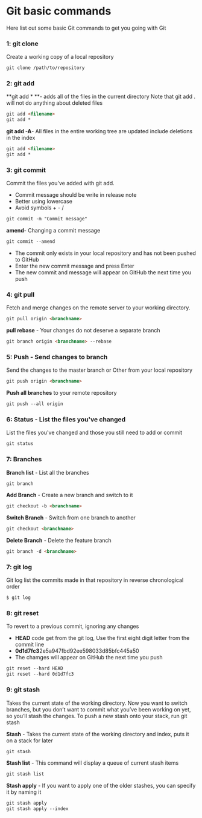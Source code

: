 # Git basic commands
Here list out some basic Git commands to get you going with Git

### 1: git clone

Create a working copy of a local repository

```html
git clone /path/to/repository
```


### 2: git add

**git add * **- adds all of the files in the current directory
Note that git add . will not do anything about deleted files

```html
git add <filename>
git add *
```

**git add -A**-  All files in the entire working tree are updated
include deletions in the index

```html
git add <filename>
git add *
```

### 3: git commit
Commit the files you've added with git add.

* Commit message should be write in release note
* Better using lowercase
* Avoid symbols + - /

```html
git commit -m "Commit message"
```

**amend**-  Changing a commit message

```html
git commit --amend
```

* The commit only exists in your local repository and has not been pushed to GitHub
* Enter the new commit message and press Enter
* The new commit and message will appear on GitHub the next time you push

### 4: git pull

Fetch and merge changes on the remote server to your working directory.

```html
git pull origin <branchname>
```

**pull rebase** - Your changes do not deserve a separate branch
```html
git branch origin <branchname> --rebase
```

### 5: Push - Send changes to branch

Send the changes to the master branch or Other from your local repository

```html
git push origin <branchname>
```

**Push all branches** to your remote repository
```html
git push --all origin
```

### 6: Status - List the files you've changed

List the files you've changed and those you still need to add or commit

```html
git status
```

### 7: Branches

**Branch list** - List all the branches
```html
git branch
```

**Add Branch** - Create a new branch and switch to it
```html
git checkout -b <branchname>
```

**Switch Branch** - Switch from one branch to another
```html
git checkout <branchname>
```

**Delete Branch** - Delete the feature branch
```html
git branch -d <branchname>
```

### 7: git log

Git log list the commits made in that repository in reverse chronological order

```html
$ git log
```


### 8: git reset

To revert to a previous commit, ignoring any changes
* **HEAD** code get from the git log, Use the first eight digit letter from the commit line
* **0d1d7fc3**2e5a947fbd92ee598033d85bfc445a50
* The chamges will appear on GitHub the next time you push

```html
git reset --hard HEAD
git reset --hard 0d1d7fc3
```


### 9: git stash
Takes the current state of the working directory.
Now you want to switch branches, but you don’t want to commit what you’ve been working on yet, so you’ll stash the changes.
To push a new stash onto your stack, run git stash

**Stash** - Takes the current state of the working directory and index, puts it on a stack for later

```html
git stash
```

**Stash list** - This command will display a queue of current stash items

```html
git stash list
```

**Stash apply** - If you want to apply one of the older stashes, you can specify it by naming it

```html
git stash apply
git stash apply --index
```
